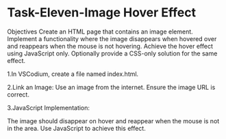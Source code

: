 # Task-Eleven-Image Hover Effect
Objectives
Create an HTML page that contains an image element.
Implement a functionality where the image disappears when hovered over and reappears when the mouse is not hovering.
Achieve the hover effect using JavaScript only.
Optionally provide a CSS-only solution for the same effect.


1.In VSCodium, create a file named index.html.


2.Link an Image:
Use an image from the internet. Ensure the image URL is correct.


3.JavaScript Implementation:

The image should disappear on hover and reappear when the mouse is not in the area.
Use JavaScript to achieve this effect.

